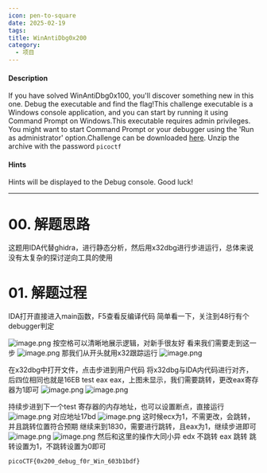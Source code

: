 ```yaml
---
icon: pen-to-square
date: 2025-02-19
tags: 
title: WinAntiDbg0x200
category:
  - 项目
---
```

#### Description

If you have solved WinAntiDbg0x100, you'll discover something new in this one. Debug the executable and find the flag!This challenge executable is a Windows console application, and you can start by running it using Command Prompt on Windows.This executable requires admin privileges. You might want to start Command Prompt or your debugger using the 'Run as administrator' option.Challenge can be downloaded [here](https://artifacts.picoctf.net/c_titan/145/WinAntiDbg0x200.zip). Unzip the archive with the password `picoctf`

#### Hints 

Hints will be displayed to the Debug console. Good luck!

---
# 00. 解题思路
这题用IDA代替ghidra，进行静态分析，然后用x32dbg进行步进运行，总体来说没有太复杂的探讨逆向工具的使用
# 01. 解题过程
IDA打开直接进入main函数，F5查看反编译代码
简单看一下，关注到48行有个debugger判定

![image.png](https://cdn.jsdelivr.net/gh/fakeppa/blog-img/20250219215853.png)
按空格可以清晰地展示逻辑，对新手很友好
看来我们需要走到这一步
![image.png](https://cdn.jsdelivr.net/gh/fakeppa/blog-img/20250219220045.png)
那我们从开头就用x32跟踪运行
![image.png](https://cdn.jsdelivr.net/gh/fakeppa/blog-img/20250219220925.png)

在x32dbg中打开文件，点击步进到用户代码
将x32dbg与IDA内代码进行对齐，后四位相同也就是16EB test eax eax，上图未显示，我们需要跳转，更改eax寄存器为1即可
![image.png](https://cdn.jsdelivr.net/gh/fakeppa/blog-img/20250219221353.png)
![image.png](https://cdn.jsdelivr.net/gh/fakeppa/blog-img/20250219221428.png)

持续步进到下一个test 寄存器的内存地址，也可以设置断点，直接运行
![image.png](https://cdn.jsdelivr.net/gh/fakeppa/blog-img/20250219221726.png)
对应地址17bd
![image.png](https://cdn.jsdelivr.net/gh/fakeppa/blog-img/20250219221843.png)
这时候ecx为1，不需更改，会跳转，并且跳转位置符合预期
继续来到1830，需要进行跳转，且eax为1，继续步进即可
![image.png](https://cdn.jsdelivr.net/gh/fakeppa/blog-img/20250219222043.png)
![image.png](https://cdn.jsdelivr.net/gh/fakeppa/blog-img/20250219222118.png)
然后和这里的操作大同小异
edx 不跳转
eax 跳转
跳转设置为1，不跳转设置为0即可


```
picoCTF{0x200_debug_f0r_Win_603b1bdf}
```